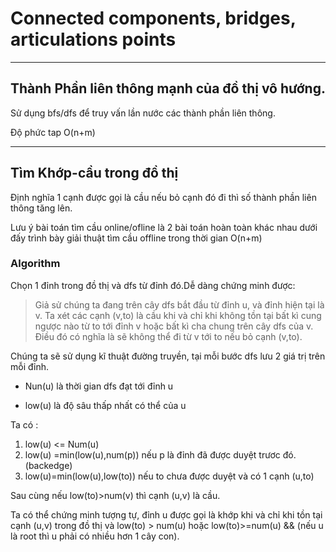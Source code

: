 # Connected components, bridges, articulations points

---


## Thành Phần liên thông mạnh của đồ thị vô hướng.

Sử dụng bfs/dfs để truy vấn lần nước các thành phần liên thông.

Độ phức tap O(n+m)


---


## Tìm Khớp-cầu trong đồ thị  

Định nghĩa 1 cạnh được gọi là cầu nếu bỏ cạnh đó đi thì số thành phần liên thông tăng lên.

Lưu ý bài toán tìm cầu online/ofline là 2 bài toán hoàn toàn khác nhau dưới đấy trình bày giải thuật tìm cầu offline trong thời gian O(n+m)

### Algorithm

Chọn 1 đỉnh trong đồ thị và dfs từ đỉnh đó.Dễ dàng chứng minh được:

> Giả sử chúng ta đang trên cây dfs bắt đầu từ đỉnh u, và đỉnh hiện tại là v. Ta xét các cạnh (v,to) là cầu khi và chỉ khi không tồn tại bất kì cung ngược nào từ to tới đỉnh v hoặc bất kì cha chung trên cây dfs của v. Điều đó có nghĩa là sẽ không thể đi từ v tới to nếu bỏ cạnh (v,to).

Chúng ta sẽ sử dụng kĩ thuật đường truyền, tại mỗi bước dfs lưu 2 giá trị trên mỗi đỉnh. 

* Nun(u) là  thời gian dfs đạt tới đỉnh u

* low(u) là độ sâu thấp nhất có thể của u

Ta có :

1. low(u) <= Num(u)
2. low(u) =min(low(u),num(p)) nếu p là đỉnh đã được duyệt trươc đó.(backedge)
3. low(u)=min(low(u),low(to)) nếu to chưa được duyệt và có 1 cạnh (u,to)

Sau cùng nếu low(to)>num(v) thì cạnh (u,v) là cầu.


Ta có thể chứng minh tượng tự, đỉnh u được gọi là khớp khi và chỉ khi tồn tại cạnh (u,v) trong đồ thị và low(to) > num(u) hoặc low(to)>=num(u) && (nếu u là root thì u phải có nhiều hơn 1 cây con).

